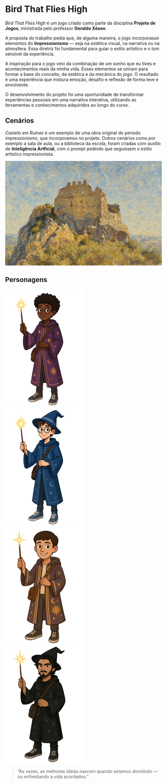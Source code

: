 # Bird That Flies High

*Bird That Flies High* é um jogo criado como parte da disciplina **Projeto de Jogos**, ministrada pelo professor **Geraldo Xéxeo**.

A proposta do trabalho pedia que, de alguma maneira, o jogo incorporasse elementos do **Impressionismo** — seja na estética visual, na narrativa ou na atmosfera. Essa diretriz foi fundamental para guiar o estilo artístico e o tom sensível da experiência.

A inspiração para o jogo veio da combinação de um sonho que eu tives e acontecimentos reais da minha vida. Esses elementos se uniram para formar a base do conceito, da estética e da mecânica do jogo. O resultado é uma experiência que mistura emoção, desafio e reflexão de forma leve e envolvente.

O desenvolvimento do projeto foi uma oportunidade de transformar experiências pessoais em uma narrativa interativa, utilizando as ferramentas e conhecimentos adquiridos ao longo do curso.


## Cenários 
*Castelo em Ruínas* é um exemplo de uma obra original do período impressionismo, que incorporamos no projeto. Outros cenários como por exemplo a sala de aula, ou a biblioteca da escola, foram criadas com auxílio de **Inteligência Artficial**, com o prompt pedindo que seguissem o estilo artístico impressionista.

![castelo em ruínas](castelo_em_ruinas.png)

## Personagens

<img src="thomas_sf.png" alt="Thomas" width="50%" />
<img src="auak_sf.png" alt="Auak" width="50%" />
<img src="rickauer_sf.png" alt="Rickauer" width="50%" />
<img src="Pagesh.png" alt="Pagesh" width="50%" />

> “Às vezes, as melhores ideias nascem quando estamos dormindo — ou enfrentando a vida acordados.”